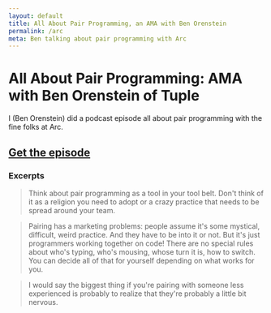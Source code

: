 ```yaml
---
layout: default
title: All About Pair Programming, an AMA with Ben Orenstein
permalink: /arc
meta: Ben talking about pair programming with Arc
---
```


# All About Pair Programming: AMA with Ben Orenstein of Tuple

<div class="border-t-4 border-indigo-dark w-24 mt-4 mb-8"></div>

I (Ben Orenstein) did a podcast episode all about pair programming with the fine folks at Arc.

## [Get the episode](https://arc.dev/blog/podcast-ep25-tuple-ben-orenstein-pair-programming-9bop8zl5t8)


### Excerpts

> Think about pair programming as a tool in your tool belt. Don't think of it as a religion you need to adopt or a crazy practice that needs to be spread around your team. 

> Pairing has a marketing problems: people assume it's some mystical, difficult, weird practice. And they have to be into it or not. But it's just programmers working together on code! There are no special rules about who's typing, who's mousing, whose turn it is, how to switch. You can decide all of that for yourself depending on what works for you.

> I would say the biggest thing if you're pairing with someone less experienced is probably to realize that they're probably a little bit nervous.





